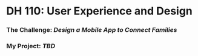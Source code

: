 # DH 110: User Experience and Design

### The Challenge: *Design a Mobile App to Connect Families*


### My Project: *TBD*
